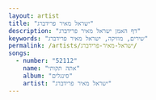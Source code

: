 ```yaml
---
layout: artist
title: "ישראל מאיר פרידברג"
description: "דף האמן ישראל מאיר פרידברג"
keywords: "שירים, מוזיקה, ישראל מאיר פרידברג"
permalink: /artists/ישראל-מאיר-פרידברג/
songs:
  - number: "52112"
    name: "אתה תקותי"
    album: "סינגלים"
    artist: "ישראל מאיר פרידברג"
---
```


